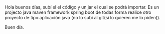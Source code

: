 Hola buenos días,
subí el el código y un jar el cual se podrá importar. Es un projecto java maven framework spring boot de todas forma realice otro proyecto de tipo aplicación java (no lo subi al git(si lo quieren me lo piden)).

Buen día.
